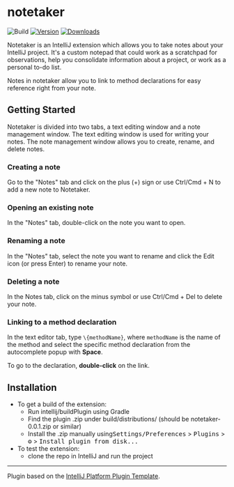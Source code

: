 # notetaker

![Build](https://github.com/Xeygy/notetaker/workflows/Build/badge.svg)
[![Version](https://img.shields.io/jetbrains/plugin/v/PLUGIN_ID.svg)](https://plugins.jetbrains.com/plugin/PLUGIN_ID)
[![Downloads](https://img.shields.io/jetbrains/plugin/d/PLUGIN_ID.svg)](https://plugins.jetbrains.com/plugin/PLUGIN_ID)

<!-- Plugin description -->
Notetaker is an IntelliJ extension which allows you to take 
notes about your IntelliJ project. It's a custom notepad that
could work as a scratchpad for observations, help you consolidate information 
about a project, or work as a personal to-do list.

Notes in notetaker allow you to link to method declarations for easy
reference right from your note.

<!-- Plugin description end -->
## Getting Started
Notetaker is divided into two tabs, a text editing window and a
note management window. The text editing window is used for writing 
your notes. The note management window allows you to create, rename, 
and delete notes.

### Creating a note
Go to the "Notes" tab and click on the plus (+) 
sign or use Ctrl/Cmd + N to add a new note to Notetaker.

### Opening an existing note
In the "Notes" tab, double-click on the note you want to open.

### Renaming a note
In the "Notes" tab, select the note you want to rename and click the Edit
icon (or press Enter) to rename your note.

### Deleting a note
In the Notes tab, click on the minus symbol or use Ctrl/Cmd + Del to
delete your note.

### Linking to a method declaration
In the text editor tab, type `\{methodName}`, where `methodName` is
the name of the method and select the specific method declaration
from the autocomplete popup with **Space**.

To go to the declaration, **double-click** on the link.

## Installation
- To get a build of the extension:
  - Run intellij/buildPlugin using Gradle
  - Find the plugin .zip under build/distributions/ (should be notetaker-0.0.1.zip or similar)
  - Install the .zip manually using<kbd>Settings/Preferences</kbd> > <kbd>Plugins</kbd> > <kbd>⚙️</kbd> > <kbd>Install plugin from disk...</kbd>
- To test the extension:
  - clone the repo in IntelliJ and run the project

---
Plugin based on the [IntelliJ Platform Plugin Template][template].

[template]: https://github.com/JetBrains/intellij-platform-plugin-template
